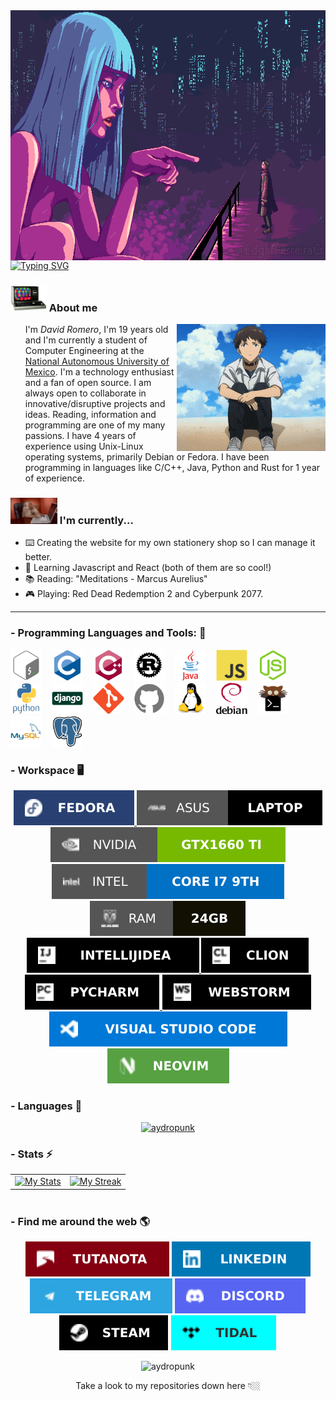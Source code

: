 </h3>
<img src="https://raw.githubusercontent.com/AydroPunk/AydroPunk/main/src/social/blade-runner.gif" imw=5000&imh=5000&ima=fit&impolicy=Letterbox&imcolor=%23000000&letterbox="false" align="center" height= "400" width="800">
<a href="https://git.io/typing-svg"><img src="https://readme-typing-svg.demolab.com?font=JetBrains+Mono&size=21&duration=2950&pause=850&color=AF09FF&center=true&vCenter=true&width=800&height=75&lines=Loves+Open+Source+%E2%9D%A4%EF%B8%8F;Competitive+code+%F0%9F%A7%91%E2%80%8D%F0%9F%92%BB;Let's+all+love+Lain+%E2%9D%A3%EF%B8%8F;I+am+just+a+novice+and+a+student+%F0%9F%99%83" alt="Typing SVG" /></a>

<h3><img src="https://raw.githubusercontent.com/AydroPunk/AydroPunk/main/src/social/Computer.webp" alt="computer" width="58"> About me </h4>

<div >
    <img src="https://raw.githubusercontent.com/AydroPunk/AydroPunk/main/src/social/Shinji.gif" align="right" >
<ul>

<p>I'm <i>David Romero</i>, I'm 19 years old and I'm currently a student of Computer Engineering at the <a href="https://github.com/unamfi"> National Autonomous University of Mexico</a>. I'm a technology enthusiast and a fan of open source. I am always open to collaborate in innovative/disruptive projects and ideas. 
Reading, information and programming are one of my many passions. I have 4 years of experience using Unix-Linux operating systems, primarily Debian or Fedora. I have been programming in languages like C/C++, Java, Python and Rust for 1 year of experience.
</p>
</ul>
</div>
<h3><img src="https://raw.githubusercontent.com/AydroPunk/AydroPunk/main/src/social/mono.gif" alt="computer" width="75"> I'm currently...</h3>



- ⌨️ Creating the website for my own stationery shop so I can manage it better.
- 🍃 Learning Javascript and React (both of them are so cool!)
- 📚 Reading: "Meditations - Marcus Aurelius"
- 🎮 Playing: Red Dead Redemption 2 and Cyberpunk 2077.
<div >

---

### - Programming Languages and Tools: 🔗
<p align="center">

<a href="https://www.gnu.org/software/bash/"><img src="https://raw.githubusercontent.com/AydroPunk/AydroPunk/main/src/tools/bash.svg" height="50" width="50" alt="Bash"></a>
&nbsp;&nbsp;
<a href="https://en.wikipedia.org/wiki/C_(programming_language)"><img src="https://raw.githubusercontent.com/AydroPunk/AydroPunk/5b77dc2ff3bf6084a69a041d3daa2da9af9ba5f9/src/tools/C.svg" height="50" width="50" alt="C"></a>
&nbsp;&nbsp;
<a href="https://isocpp.org/"><img src="https://raw.githubusercontent.com/AydroPunk/AydroPunk/main/src/tools/cplusplus.svg" height="50" width="50" alt="Cpp"></a>
&nbsp;&nbsp;
<a href="https://www.rust-lang.org/"><img src="https://raw.githubusercontent.com/AydroPunk/AydroPunk/main/src/tools/rust-plain.svg" height="50" width="50" alt="Rust"></a>
&nbsp;&nbsp;
<a href="https://www.java.com/en/"><img src="https://raw.githubusercontent.com/AydroPunk/AydroPunk/5b77dc2ff3bf6084a69a041d3daa2da9af9ba5f9/src/tools/Java.svg" height="50" width="50" alt="Java"></a>
&nbsp;&nbsp;
<a href="https://www.javascript.com/"><img src="https://raw.githubusercontent.com/AydroPunk/AydroPunk/5b77dc2ff3bf6084a69a041d3daa2da9af9ba5f9/src/tools/Javascript.svg" height="50" width="50" alt="JavaScript"></a>
&nbsp;&nbsp;
<a href="https://nodejs.org/en/"><img src="https://raw.githubusercontent.com/AydroPunk/AydroPunk/5b77dc2ff3bf6084a69a041d3daa2da9af9ba5f9/src/tools/nodejs.svg" height="50" width="50" alt="nodejs"></a>
&nbsp;&nbsp;
<a href="https://www.python.org/"><img src="https://raw.githubusercontent.com/AydroPunk/AydroPunk/5b77dc2ff3bf6084a69a041d3daa2da9af9ba5f9/src/tools/Python.svg" height="50" width="50" alt="Python"></a>
&nbsp;&nbsp;
<a href="https://www.djangoproject.com/"><img src="https://raw.githubusercontent.com/AydroPunk/AydroPunk/c0be059e6b37edf7ee4ab5d39e686ab8b7b8b31d/src/tools/django.svg" height="50" width="50" alt="django"></a>
&nbsp;&nbsp;
<a href="https://git-scm.com/"><img src="https://raw.githubusercontent.com/AydroPunk/AydroPunk/main/src/tools/git.svg" height="50" width="50" alt="Git"></a>
&nbsp;&nbsp;
<a href="https://github.com/"><img src="https://raw.githubusercontent.com/AydroPunk/AydroPunk/main/src/tools/github.svg" height="50" width="50" alt="Github"></a>
&nbsp;&nbsp;
<a href="https://www.linux.org/"><img src="https://raw.githubusercontent.com/AydroPunk/AydroPunk/5b77dc2ff3bf6084a69a041d3daa2da9af9ba5f9/src/tools/linux.svg" height="50" width="50" alt="Linux"></a>
&nbsp;&nbsp;
<a href="https://www.debian.org/index.es.html"><img src="https://raw.githubusercontent.com/AydroPunk/AydroPunk/c0be059e6b37edf7ee4ab5d39e686ab8b7b8b31d/src/tools/debian.svg" height="50" width="50" alt="debian"></a>
&nbsp;&nbsp;
<a href="https://sw.kovidgoyal.net/kitty/"><img src="https://raw.githubusercontent.com/AydroPunk/AydroPunk/5b77dc2ff3bf6084a69a041d3daa2da9af9ba5f9/src/tools/kitty.svg" height="50" width="50" alt="Kitty"></a>
&nbsp;&nbsp;
<a href="https://www.mysql.com/"><img src="https://raw.githubusercontent.com/AydroPunk/AydroPunk/5b77dc2ff3bf6084a69a041d3daa2da9af9ba5f9/src/tools/mysql.svg" height="50" width="50" alt="mysql"></a>
&nbsp;&nbsp;
<a href="https://www.postgresql.org/"><img src="https://raw.githubusercontent.com/AydroPunk/AydroPunk/main/src/tools/postgresql.svg" height="50" width="50" alt="postgresql"></a>
&nbsp;&nbsp;
</p>
</div>

<div >

### - Workspace 🖥️
<p align="center">
<a href="https://getfedora.org/es/"><img src="https://raw.githubusercontent.com/AydroPunk/AydroPunk/c0be059e6b37edf7ee4ab5d39e686ab8b7b8b31d/src/Workspace/Fedora.svg" alt="fedora">
<a href="https://rog.asus.com/mx/laptops/rog-strix/rog-strix-g-g731-series/spec/"><img src="https://raw.githubusercontent.com/AydroPunk/AydroPunk/c0be059e6b37edf7ee4ab5d39e686ab8b7b8b31d/src/Workspace/laptop.svg" alt="laptop">
</a>
</a>
<a href="https://www.nvidia.com/es-la/geforce/gaming-laptops/gtx-1660-ti/"><img src="https://raw.githubusercontent.com/AydroPunk/AydroPunk/main/src/Workspace/Nvidia_1660ti.svg" alt="nvidia">
</a>
<a href="https://www.intel.la/content/www/xl/es/products/sku/191045/intel-core-i79750h-processor-12m-cache-up-to-4-50-ghz/specifications.html"><img src="https://raw.githubusercontent.com/AydroPunk/AydroPunk/main/src/Workspace/Intel.svg" alt="intel">
</a>
<a href="https://raw.githubusercontent.com/AydroPunk/AydroPunk/main/src/Workspace/RAM.svg"><img src="https://raw.githubusercontent.com/AydroPunk/AydroPunk/main/src/Workspace/RAM.svg" alt="ram">
</a>
<a href="https://www.jetbrains.com/idea"><img src="https://raw.githubusercontent.com/AydroPunk/AydroPunk/c0be059e6b37edf7ee4ab5d39e686ab8b7b8b31d/src/Workspace/Itellijidea.svg" alt="itellijidea">
</a>
<a href="https://www.jetbrains.com/clion/"><img src="https://raw.githubusercontent.com/AydroPunk/AydroPunk/main/src/Workspace/clion.svg" alt="clion">
</a>
<a href="https://www.jetbrains.com/es-es/pycharm"><img src="https://raw.githubusercontent.com/AydroPunk/AydroPunk/main/src/Workspace/Pycharm.svg" alt="Pycharm">
</a>
<a href="https://www.jetbrains.com/es-es/webstorm/"><img src="https://raw.githubusercontent.com/AydroPunk/AydroPunk/c0be059e6b37edf7ee4ab5d39e686ab8b7b8b31d/src/Workspace/WebStorm.svg" alt="Webstorm">
</a>
<a href="https://code.visualstudio.com/"><img src="https://raw.githubusercontent.com/AydroPunk/AydroPunk/c0be059e6b37edf7ee4ab5d39e686ab8b7b8b31d/src/Workspace/Vscode.svg" alt="vscode">
</a>
<a href="https://neovim.io/"><img src="https://raw.githubusercontent.com/AydroPunk/AydroPunk/c0be059e6b37edf7ee4ab5d39e686ab8b7b8b31d/src/Workspace/Neovim.svg" alt="nvim">
</a>
</p>
</div>

### - Languages 🔭
<p align="center" >
  <a target="_blank" href="https://github.com/anuraghazra/github-readme-stats"><img src="https://github-readme-stats.vercel.app/api/top-langs/?username=AydroPunk&&show_icons=true&theme=dracula&text_color=8b8b8b&bg_color=0000&hide_border=true&layout=compact&custom_title=Languages%20I%20Use&langs_count=8" alt="aydropunk"/></a>
</p>

### - Stats ⚡️
<table style="border:none;margin:0 auto">
  <tr style="border:none;">
    <td style="border:none;"><a target="_blank" href="https://github.com/anuraghazra/github-readme-stats"><img src="https://github-readme-stats.vercel.app/api?username=AydroPunk&include_all_commits=true&count_private=true&show_icons=true&theme=dracula&text_color=8b8b8b&bg_color=0000&hide_border=true&custom_title=AydroPunk%27s%20Github%20Stats" alt="My Stats"/></a></td>
    <td style="border:none;"><a target="_blank" href="https://github.com/DenverCoder1/github-readme-streak-stats"><img src="https://github-readme-streak-stats.herokuapp.com?user=AydroPunk&theme=dracula&dates=8b8b8b&background=0000&hide_border=true" alt="My Streak"/></a></td>
  </tr>
</table>
<br>

### - Find me around the web 🌎
<p align="center">
<a href="mailto:aydropunk@tutamail.com"><img src="https://raw.githubusercontent.com/AydroPunk/AydroPunk/c0be059e6b37edf7ee4ab5d39e686ab8b7b8b31d/src/social/Tutanota.svg" alt="tutanota"></a>
<a href="https://www.linkedin.com/in/aydropunk/"><img src="https://raw.githubusercontent.com/AydroPunk/AydroPunk/c0be059e6b37edf7ee4ab5d39e686ab8b7b8b31d/src/social/linkedin.svg" alt="linkedin"/></a>
<a target="_blank" href="https://t.me/AydroPunk"><img src="https://raw.githubusercontent.com/AydroPunk/AydroPunk/c0be059e6b37edf7ee4ab5d39e686ab8b7b8b31d/src/social/telegram.svg" alt="AydroPunk"/></a>
<a target="_blank" href="https://discordapp.com/users/734235531528896563"><img src="https://raw.githubusercontent.com/AydroPunk/AydroPunk/a0028d88c679335fd269ff43d3f6aaed909dc20d/src/social/discord.svg" alt="AydroPunk#4687"></a>
<A TARGET="_blank" href="https://steamcommunity.com/profiles/76561199030118052/"><img src="https://raw.githubusercontent.com/AydroPunk/AydroPunk/a0028d88c679335fd269ff43d3f6aaed909dc20d/src/social/Steam.svg" alt="Steam"></a>
<a target="_blank" href="https://tidal.com/browse/user/183266516"><img src="https://raw.githubusercontent.com/AydroPunk/AydroPunk/main/src/social/Tidal.svg" alt="AydroPunk"></a>
<p align="center"> <img src="https://komarev.com/ghpvc/?username=aydropunk&label=Profile%20views&color=blueviolet&style=flat" alt="aydropunk" /> </p>
<p align="center">
Take a look to my repositories down here 👇🏼
</p>
